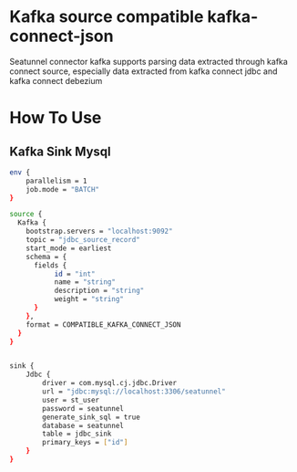 # Kafka source compatible kafka-connect-json

Seatunnel connector kafka supports parsing data extracted through kafka connect source, especially data extracted from kafka connect jdbc and kafka connect debezium

# How To Use

## Kafka Sink Mysql

```bash
env {
    parallelism = 1
    job.mode = "BATCH"
}

source {
  Kafka {
    bootstrap.servers = "localhost:9092"
    topic = "jdbc_source_record"
    start_mode = earliest
    schema = {
      fields {
           id = "int"
           name = "string"
           description = "string"
           weight = "string"
      }
    },
    format = COMPATIBLE_KAFKA_CONNECT_JSON
  }
}


sink {
    Jdbc {
        driver = com.mysql.cj.jdbc.Driver
        url = "jdbc:mysql://localhost:3306/seatunnel"
        user = st_user
        password = seatunnel
        generate_sink_sql = true
        database = seatunnel
        table = jdbc_sink
        primary_keys = ["id"]
    }
}
```


